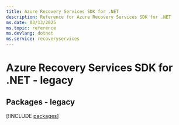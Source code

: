 ```yaml
---
title: Azure Recovery Services SDK for .NET
description: Reference for Azure Recovery Services SDK for .NET
ms.date: 03/13/2025
ms.topic: reference
ms.devlang: dotnet
ms.service: recoveryservices
---
```

# Azure Recovery Services SDK for .NET - legacy
## Packages - legacy
[!INCLUDE [packages](recovery-services-index.md)]